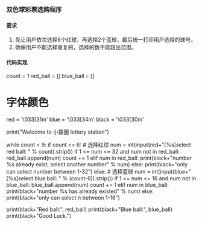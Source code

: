 ### 双色球彩票选购程序
#### 要求
1. 先让用户依次选择6个红球，再选择2个蓝球，最后统一打印用户选择的球号。
2. 确保用户不能选择重复的，选择的数不能超出范围。

#### 代码实现

count = 1
red_ball = []
blue_ball = []
# 字体颜色
red = '\033[31m'
blue = '\033[34m'
black = '\033[30m'

print("Welcome to 小猿圈 lottery station")

while count < 9:
    if count <= 6:  # 选择红球
        num = int(input(red+"[%s]select red ball: " % count).strip())
        if 1 <= num <= 32 and num not in red_ball:
            red_ball.append(num)
            count += 1
        elif num in red_ball:
            print(black+"number %s already exist, select another number" % num)
        else:
            print(black+"only can select number between 1-32")
    else:    # 选择蓝球
        num = int(input(blue+"[%s]select blue ball: " % (count-6)).strip())
        if 1 <= num <= 16 and num not in blue_ball:
            blue_ball.append(num)
            count += 1
        elif num in blue_ball:
            print(black+"number %s has already existed" % num)
        else:
            print(black+"only can select n between 1-16")

print(black+"Red ball:", red_ball)
print(black+"Blue ball:", blue_ball)
print(black+"Good Luck.")
